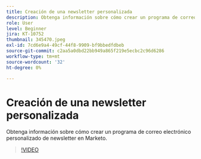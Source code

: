 ```yaml
---
title: Creación de una newsletter personalizada
description: Obtenga información sobre cómo crear un programa de correo electrónico personalizado de newsletter en Marketo.
role: User
level: Beginner
jira: KT-10752
thumbnail: 345470.jpeg
exl-id: 7cd6e9a4-49cf-44f8-9909-bf9bbedfdbeb
source-git-commit: c2aa5a0dbd22bb949a865f219e5ecbc2c96d6286
workflow-type: tm+mt
source-wordcount: '32'
ht-degree: 0%

---
```


# Creación de una newsletter personalizada

Obtenga información sobre cómo crear un programa de correo electrónico personalizado de newsletter en Marketo.

>[!VIDEO](https://video.tv.adobe.com/v/345470/?quality=12&learn=on)
